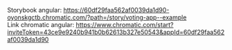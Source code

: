 Storybook angular: https://60df29faa562af0039da1d90-oyonskgctb.chromatic.com/?path=/story/voting-app--example <br> Link chromatic angular: https://www.chromatic.com/start?inviteToken=43ce9e9240b941b0b62613b327e50543&appId=60df29faa562af0039da1d90
